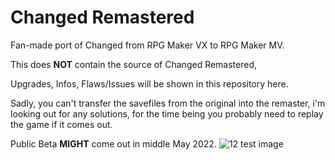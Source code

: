 # Changed Remastered

Fan-made port of Changed from RPG Maker VX to RPG Maker MV.

This does **NOT** contain the source of Changed Remastered,

Upgrades, Infos, Flaws/Issues will be shown in this repository here.

Sadly, you can't transfer the savefiles from the original into the remaster, i'm looking out for any solutions, for the time being you probably need to replay the game if it comes out.

Public Beta **MIGHT** come out in middle May 2022.
![12](https://user-images.githubusercontent.com/50411839/160306713-d02caba9-c7da-47db-bce5-1d126ef58c6c.png)
test image
